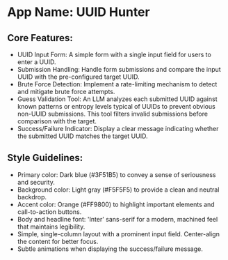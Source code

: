 # **App Name**: UUID Hunter

## Core Features:

- UUID Input Form: A simple form with a single input field for users to enter a UUID.
- Submission Handling: Handle form submissions and compare the input UUID with the pre-configured target UUID.
- Brute Force Detection: Implement a rate-limiting mechanism to detect and mitigate brute force attempts.
- Guess Validation Tool: An LLM analyzes each submitted UUID against known patterns or entropy levels typical of UUIDs to prevent obvious non-UUID submissions. This tool filters invalid submissions before comparison with the target.
- Success/Failure Indicator: Display a clear message indicating whether the submitted UUID matches the target UUID.

## Style Guidelines:

- Primary color: Dark blue (#3F51B5) to convey a sense of seriousness and security.
- Background color: Light gray (#F5F5F5) to provide a clean and neutral backdrop.
- Accent color: Orange (#FF9800) to highlight important elements and call-to-action buttons.
- Body and headline font: 'Inter' sans-serif for a modern, machined feel that maintains legibility.
- Simple, single-column layout with a prominent input field. Center-align the content for better focus.
- Subtle animations when displaying the success/failure message.
